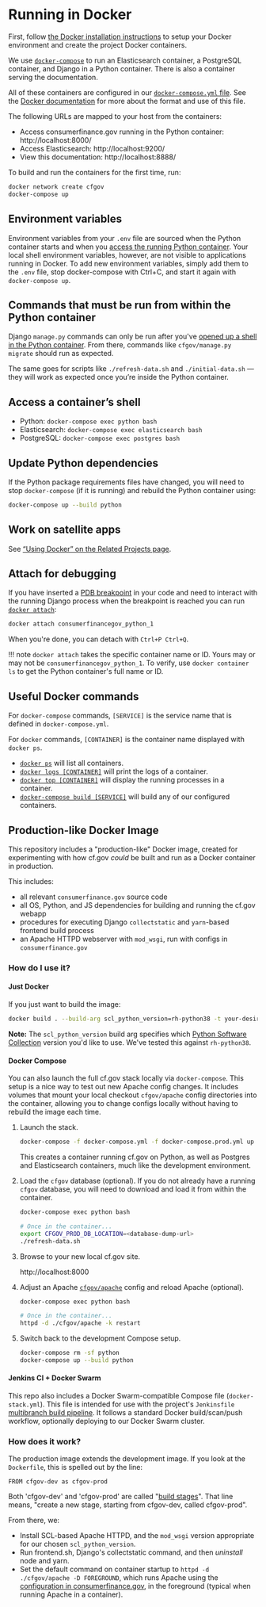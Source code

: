 # Running in Docker

First, follow
[the Docker installation instructions](../installation/#docker-based-installation)
to setup your Docker environment and create the project Docker containers.

We use [`docker-compose`](https://docs.docker.com/compose/reference/overview/)
to run an Elasticsearch container, a PostgreSQL container,
and Django in a Python container.
There is also a container serving the documentation.

All of these containers are configured in our
[`docker-compose.yml` file](https://github.com/cfpb/consumerfinance.gov/blob/main/docker-compose.yml).
See the [Docker documentation](https://docs.docker.com/compose/compose-file/)
for more about the format and use of this file.

The following URLs are mapped to your host from the containers:

- Access consumerfinance.gov running in the Python container: http://localhost:8000/
- Access Elasticsearch: http://localhost:9200/
- View this documentation: http://localhost:8888/

To build and run the containers for the first time, run:

```bash
docker network create cfgov
docker-compose up
```


## Environment variables

Environment variables from your `.env` file are sourced
when the Python container starts
and when you [access the running Python container](#access-a-containers-shell).
Your local shell environment variables, however,
are not visible to applications running in Docker.
To add new environment variables, simply add them to the `.env` file,
stop docker-compose with Ctrl+C,
and start it again with `docker-compose up`.


## Commands that must be run from within the Python container

Django `manage.py` commands can only be run after you've
[opened up a shell in the Python container](#access-a-containers-shell).
From there, commands like `cfgov/manage.py migrate` should run as expected.

The same goes for scripts like `./refresh-data.sh` and `./initial-data.sh` —
they will work as expected once you’re inside the Python container.


## Access a container’s shell

- Python: `docker-compose exec python bash`
- Elasticsearch: `docker-compose exec elasticsearch bash`
- PostgreSQL: `docker-compose exec postgres bash`


## Update Python dependencies

If the Python package requirements files have changed,
you will need to stop `docker-compose` (if it is running)
and rebuild the Python container using:

```bash
docker-compose up --build python
```


## Work on satellite apps

See [“Using Docker” on the Related Projects page](../related-projects/#using-docker).


## Attach for debugging

If you have inserted a [PDB breakpoint](https://docs.python.org/3/library/pdb.html) in your code
and need to interact with the running Django process when the breakpoint is reached
you can run [`docker attach`](https://docs.docker.com/engine/reference/commandline/attach/):

```bash
docker attach consumerfinancegov_python_1
```

When you're done, you can detach with `Ctrl+P Ctrl+Q`.

!!! note
    `docker attach` takes the specific container name or ID. 
    Yours may or may not be `consumerfinancegov_python_1`. 
    To verify, use `docker container ls` 
    to get the Python container's full name or ID.


## Useful Docker commands

For `docker-compose` commands,
`[SERVICE]` is the service name that is defined in `docker-compose.yml`.

For `docker` commands, `[CONTAINER]` is the container name displayed with `docker ps`.

- [`docker ps`](https://docs.docker.com/engine/reference/commandline/ps/)
    will list all containers.
- [`docker logs [CONTAINER]`](https://docs.docker.com/engine/reference/commandline/logs/)
    will print the logs of a container.
- [`docker top [CONTAINER]`](https://docs.docker.com/engine/reference/commandline/top/)
    will display the running processes in a container.
- [`docker-compose build [SERVICE]`](https://docs.docker.com/compose/reference/build/)
    will build any of our configured containers.


## Production-like Docker Image

This repository includes a "production-like" Docker image, created for
experimenting with how cf.gov _could_ be built and run as a Docker
container in production.

This includes:

- all relevant `consumerfinance.gov` source code
- all OS, Python, and JS dependencies for building and running the cf.gov webapp
- procedures for executing Django `collectstatic` and `yarn`-based frontend build process
- an Apache HTTPD webserver with `mod_wsgi`, run with configs in `consumerfinance.gov`

### How do I use it?

#### Just Docker

If you just want to build the image:

```bash
docker build . --build-arg scl_python_version=rh-python38 -t your-desired-image-name
```

**Note:** The `scl_python_version` build arg specifies which
[Python Software Collection](https://www.softwarecollections.org/en/scls/?search=python)
version you'd like to use. We've tested this against `rh-python38`.

#### Docker Compose

You can also launch the full cf.gov stack locally via `docker-compose`. This setup is
a nice way to test out new Apache config changes. It includes volumes that mount your
local checkout `cfgov/apache` config directories into the container, allowing you to
change configs locally without having to rebuild the image each time.

1. Launch the stack.

    ```bash
    docker-compose -f docker-compose.yml -f docker-compose.prod.yml up --build
    ```

    This creates a container running cf.gov on Python, as well as
    Postgres and Elasticsearch containers, much like the development environment.

1. Load the `cfgov` database (optional).  If you do not already have a running
    `cfgov` database, you will need to download and load it from within the container.

    ```bash
    docker-compose exec python bash

    # Once in the container...
    export CFGOV_PROD_DB_LOCATION=<database-dump-url>
    ./refresh-data.sh
    ```

1. Browse to your new local cf.gov site.

    http://localhost:8000


1. Adjust an Apache [`cfgov/apache`](https://github.com/cfpb/consumerfinance.gov/tree/main/cfgov/apache)
   config and reload Apache (optional).

    ```bash
    docker-compose exec python bash

    # Once in the container...
    httpd -d ./cfgov/apache -k restart
    ```

1. Switch back to the development Compose setup.

    ```bash
    docker-compose rm -sf python
    docker-compose up --build python
    ```

#### Jenkins CI + Docker Swarm

This repo also includes a Docker Swarm-compatible Compose file
(`docker-stack.yml`).
This file is intended for use with the project's `Jenkinsfile`
[multibranch build pipeline](https://jenkins.io/doc/tutorials/build-a-multibranch-pipeline-project/).
It follows a standard Docker build/scan/push workflow,
optionally deploying to our Docker Swarm cluster.

### How does it work?

The production image extends the development image. If you look at the `Dockerfile`, this is spelled out by the line:

```
FROM cfgov-dev as cfgov-prod
```

Both 'cfgov-dev' and 'cfgov-prod' are called "[build stages](https://docs.docker.com/develop/develop-images/multistage-build/)". That line means, "create a new stage, starting from cfgov-dev, called cfgov-prod".

From there, we:

- Install SCL-based Apache HTTPD, and the `mod_wsgi` version appropriate for our chosen `scl_python_version`.
- Run frontend.sh, Django's collectstatic command, and then *uninstall* node and yarn.
- Set the default command on container startup to `httpd -d ./cfgov/apache -D FOREGROUND`, which runs Apache using
    the [configuration in consumerfinance.gov](https://github.com/cfpb/consumerfinance.gov/tree/main/cfgov/apache), in the
    foreground (typical when running Apache in a container).
